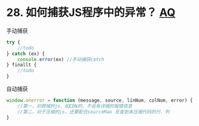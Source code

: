 # 28. 如何捕获JS程序中的异常？  [AQ](./00-question.md)

手动捕获

```javascript
try {
    //todo
} catch (ex) {
    console.error(ex) //手动捕获catch
} finallt {
    //todo
}
```

自动捕获

```javascript
window.onerror = function (message, source, linNum, colNum, error) {
    //第一，对跨域的js，如CDN的，不会有详细的报错信息
    //第二，对于压缩的js，还要配合sourceMao 反查到未压缩代码的行、列
}
```
